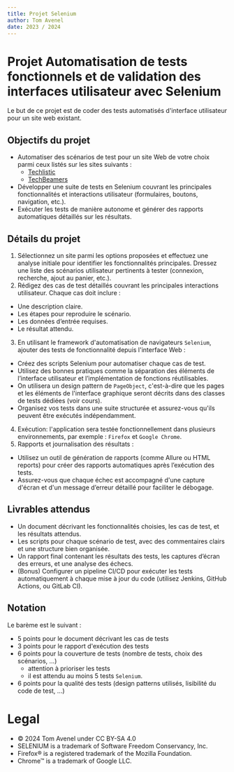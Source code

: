 ```yaml
---
title: Projet Selenium
author: Tom Avenel
date: 2023 / 2024
---
```


# Projet Automatisation de tests fonctionnels et de validation des interfaces utilisateur avec Selenium

Le but de ce projet est de coder des tests automatisés d'interface utilisateur pour un site web existant.

## Objectifs du projet

- Automatiser des scénarios de test pour un site Web de votre choix parmi ceux listés sur les sites suivants :
  - [Techlistic](https://www.techlistic.com/2020/07/automation-testing-demo-websites.html)
  - [TechBeamers](https://techbeamers.com/websites-to-practice-selenium-webdriver-online/)
- Développer une suite de tests en Selenium couvrant les principales fonctionnalités et interactions utilisateur (formulaires, boutons, navigation, etc.).
- Exécuter les tests de manière autonome et générer des rapports automatiques détaillés sur les résultats.

## Détails du projet

1. Sélectionnez un site parmi les options proposées et effectuez une analyse initiale pour identifier les fonctionnalités principales. Dressez une liste des scénarios utilisateur pertinents à tester (connexion, recherche, ajout au panier, etc.).
2. Rédigez des cas de test détaillés couvrant les principales interactions utilisateur. Chaque cas doit inclure :
  - Une description claire.
  - Les étapes pour reproduire le scénario.
  - Les données d’entrée requises.
  - Le résultat attendu.
3. En utilisant le framework d'automatisation de navigateurs `Selenium`, ajouter des tests de fonctionnalité depuis l'interface Web :
  - Créez des scripts Selenium pour automatiser chaque cas de test.
  - Utilisez des bonnes pratiques comme la séparation des éléments de l’interface utilisateur et l’implémentation de fonctions réutilisables.
  - On utilisera un design pattern de `PageObject`, c'est-à-dire que les pages et les éléments de l'interface graphique seront décrits dans des classes de tests dédiées (voir cours).
  - Organisez vos tests dans une suite structurée et assurez-vous qu'ils peuvent être exécutés indépendamment.
4. Exécution: l'application sera testée fonctionnellement dans plusieurs environnements, par exemple : `Firefox` et `Google Chrome`.
5. Rapports et journalisation des résultats :
  - Utilisez un outil de génération de rapports (comme Allure ou HTML reports) pour créer des rapports automatiques après l’exécution des tests.
  - Assurez-vous que chaque échec est accompagné d'une capture d'écran et d'un message d’erreur détaillé pour faciliter le débogage.

## Livrables attendus

- Un document décrivant les fonctionnalités choisies, les cas de test, et les résultats attendus.
- Les scripts pour chaque scénario de test, avec des commentaires clairs et une structure bien organisée.
- Un rapport final contenant les résultats des tests, les captures d’écran des erreurs, et une analyse des échecs.
- (Bonus) Configurer un pipeline CI/CD pour exécuter les tests automatiquement à chaque mise à jour du code (utilisez Jenkins, GitHub Actions, ou GitLab CI).

## Notation

Le barème est le suivant :

- 5 points pour le document décrivant les cas de tests
- 3 points pour le rapport d'exécution des tests
- 6 points pour la couverture de tests (nombre de tests, choix des scénarios, ...)
  - attention à prioriser les tests
  - il est attendu au moins 5 tests `Selenium`.
- 6 points pour la qualité des tests (design patterns utilisés, lisibilité du code de test, ...)

# Legal

- © 2024 Tom Avenel under CC  BY-SA 4.0
- SELENIUM is a trademark of Software Freedom Conservancy, Inc.
- Firefox® is a registered trademark of the Mozilla Foundation.
- Chrome™ is a trademark of Google LLC.

